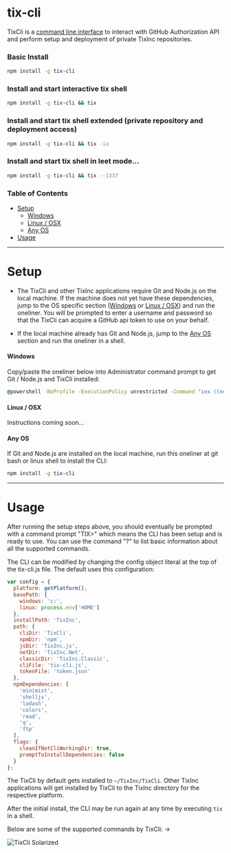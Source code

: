 tix-cli
=======

TixCli is a [command line interface](http://en.wikipedia.org/wiki/Command-line_interface) to interact with GitHub Authorization API and perform setup and deployment of private TixInc repositories.


### Basic Install

```sh
npm install -g tix-cli
```

### Install and start interactive tix shell

```sh
npm install -g tix-cli && tix
```

### Install and start tix shell extended (private repository and deployment access)

```sh
npm install -g tix-cli && tix -ix
```

### Install and start tix shell in leet mode...
```sh
npm install -g tix-cli && tix --1337
```


### Table of Contents

  * [Setup](#setup)
    * [Windows](#windows-setup)
    * [Linux / OSX](#linux-osx-setup)
    * [Any OS](#any-os-setup)
  * [Usage](#usage)


___


Setup <a id="setup"></a>
========================

* The TixCli and other TixInc applications require Git and Node.js on the local machine.  If the machine does not yet have these dependencies, jump to the OS specific section ([Windows](#windows-setup) or [Linux / OSX](linux-osx-setup)) and run the oneliner. You will be prompted to enter a username and password so that the TixCli can acquire a GitHub api token to use on your behalf.

* If the local machine already has Git and Node.js, jump to the [Any OS](#any-os-setup) section and run the oneliner in a shell.



#### Windows <a id="windows-setup"></a>


Copy/paste the oneliner below into Administrator command prompt to get Git / Node.js and TixCli installed:

``` cmd
@powershell -NoProfile -ExecutionPolicy unrestricted -Command "iex ((new-object net.webclient).DownloadString('https://raw.githubusercontent.com/TixInc/TixCli/master/bin/tix-full-install.ps1'))"
```


#### Linux / OSX <a id="linux-osx-setup"></a>

Instructions coming soon...


#### Any OS <a id="any-os-setup"></a>

If Git and Node.js are installed on the local machine, run this oneliner at git bash or linux shell to install the CLI:

``` sh
npm install -g tix-cli
```

___


Usage <a id="usage"></a>
========================

After running the setup steps above, you should eventually be prompted with a command prompt "TIX>" which means the CLI has been setup and is ready to use.  You can use the command "?" to list basic information about all the supported commands.

The CLI can be modified by changing the config object literal at the top of the tix-cli.js file.  The default uses this configuration:

```js
var config = {
  platform: getPlatform(),
  basePath: {
    windows: 'c:',
    linux: process.env['HOME']
  },
  installPath: 'TixInc',
  path: {
    cliDir: 'TixCli',
    npmDir: 'npm',
    jsDir: 'TixInc.js',
    netDir: 'TixInc.Net',
    classicDir: 'TixInc.Classic',
    cliFile: 'tix-cli.js',
    tokenFile: 'token.json'
  },
  npmDependencies: [
    'minimist',
    'shelljs',
    'lodash',
    'colors',
    'read',
    'q',
    'ftp'
  ],
  flags: {
    cleanIfNotCliWorkingDir: true,
    promptToInstallDependencies: false
  }
};
```

The TixCli by default gets installed to `~/TixInc/TixCli`.  Other TixInc applications will get installed by TixCli to the TixInc directory for the respective platform.


After the initial install, the CLI may be run again at any time by executing `tix` in a shell.

Below are some of the supported commands by TixCli: ->

![TixCli Solarized](https://raw.githubusercontent.com/TixInc/TixCli/master/img/cli-solarized-dark.png)
